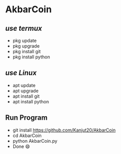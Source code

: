 # AkbarCoin 
## _use termux_
+ pkg update 
+ pkg upgrade 
+ pkg install git
+ pkg install python
## _use Linux_
+ apt update 
+ apt upgrade 
+ apt install git
+ apt install python 
## Run Program 
+ git install https://github.com/Kanjut20/AkbarCoin
+ cd AkbarCoin
+ python AkbarCoin.py
+ Done 😄
